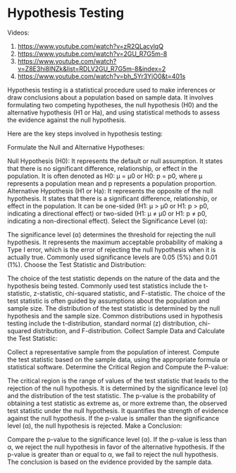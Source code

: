 # Hypothesis Testing

Videos:
1. https://www.youtube.com/watch?v=zR2QLacylqQ
2. https://www.youtube.com/watch?v=2GU_R7G5m-8 
3. https://www.youtube.com/watch?v=Z8E3hi8INZk&list=RDLV2GU_R7G5m-8&index=2
4. https://www.youtube.com/watch?v=bh_5Yr3YjO0&t=401s

Hypothesis testing is a statistical procedure used to make inferences or draw conclusions about a population based on sample data. It involves formulating two competing hypotheses, the null hypothesis (H0) and the alternative hypothesis (H1 or Ha), and using statistical methods to assess the evidence against the null hypothesis.

Here are the key steps involved in hypothesis testing:

Formulate the Null and Alternative Hypotheses:

Null Hypothesis (H0): It represents the default or null assumption. It states that there is no significant difference, relationship, or effect in the population. It is often denoted as H0: μ = μ0 or H0: p = p0, where μ represents a population mean and p represents a population proportion.
Alternative Hypothesis (H1 or Ha): It represents the opposite of the null hypothesis. It states that there is a significant difference, relationship, or effect in the population. It can be one-sided (H1: μ > μ0 or H1: p > p0, indicating a directional effect) or two-sided (H1: μ ≠ μ0 or H1: p ≠ p0, indicating a non-directional effect).
Select the Significance Level (α):

The significance level (α) determines the threshold for rejecting the null hypothesis. It represents the maximum acceptable probability of making a Type I error, which is the error of rejecting the null hypothesis when it is actually true. Commonly used significance levels are 0.05 (5%) and 0.01 (1%).
Choose the Test Statistic and Distribution:

The choice of the test statistic depends on the nature of the data and the hypothesis being tested. Commonly used test statistics include the t-statistic, z-statistic, chi-squared statistic, and F-statistic. The choice of the test statistic is often guided by assumptions about the population and sample size.
The distribution of the test statistic is determined by the null hypothesis and the sample size. Common distributions used in hypothesis testing include the t-distribution, standard normal (z) distribution, chi-squared distribution, and F-distribution.
Collect Sample Data and Calculate the Test Statistic:

Collect a representative sample from the population of interest.
Compute the test statistic based on the sample data, using the appropriate formula or statistical software.
Determine the Critical Region and Compute the P-value:

The critical region is the range of values of the test statistic that leads to the rejection of the null hypothesis. It is determined by the significance level (α) and the distribution of the test statistic.
The p-value is the probability of obtaining a test statistic as extreme as, or more extreme than, the observed test statistic under the null hypothesis. It quantifies the strength of evidence against the null hypothesis. If the p-value is smaller than the significance level (α), the null hypothesis is rejected.
Make a Conclusion:

Compare the p-value to the significance level (α). If the p-value is less than α, we reject the null hypothesis in favor of the alternative hypothesis. If the p-value is greater than or equal to α, we fail to reject the null hypothesis. The conclusion is based on the evidence provided by the sample data.

